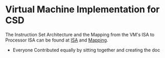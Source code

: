# Virtual Machine Implementation for CSD

The Instruction Set Architecture and the Mapping from the VM's ISA to Processor ISA can be found at [ISA](https://github.com/Shiva9361/VM/blob/main/ISA.MD) and [Mapping](https://github.com/Shiva9361/VM/blob/main/Mapping.MD).

- Everyone Contributed equally by sitting together and creating the doc
